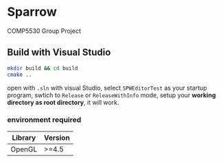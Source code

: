 # Sparrow
COMP5530 Group Project



## Build with Visual Studio

```bash
mkdir build && cd build
cmake ..
```
open with `.sln` with visual Studio, select `SPWEditorTest` as your startup program, swtich to `Release` or `ReleaseWithInfo` mode, setup your **working directory as root directory**, it will work. 

### environment required

| Library | Version |
|---------|---------|
| OpenGL  | >=4.5   |